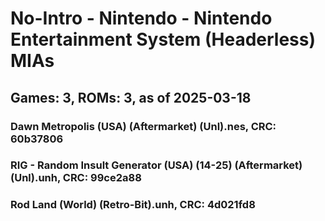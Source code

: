 # No-Intro - Nintendo - Nintendo Entertainment System (Headerless) MIAs
## Games: 3, ROMs: 3, as of 2025-03-18

### Dawn Metropolis (USA) (Aftermarket) (Unl).nes, CRC: 60b37806
### RIG - Random Insult Generator (USA) (14-25) (Aftermarket) (Unl).unh, CRC: 99ce2a88
### Rod Land (World) (Retro-Bit).unh, CRC: 4d021fd8
